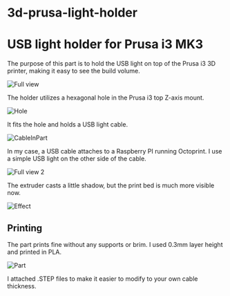 # 3d-prusa-light-holder
USB light holder for Prusa i3 MK3
==

The purpose of this part is to hold the USB light on top of the Prusa i3 3D printer, making it easy to see the build volume.

![Full view](/img/FullView1.jpg)


The holder utilizes a hexagonal hole in the Prusa i3 top Z-axis mount.

![Hole](/img/HexHole.jpg)

It fits the hole and holds a USB light cable.

![CableInPart](/img/CableInPart.jpg)


In my case, a USB cable attaches to a Raspberry PI running Octoprint. I use a simple USB light on the other side of the cable.

![Full view 2](/img/FullView2.jpg)

The extruder casts a little shadow, but the print bed is much more visible now.

![Effect](/img/Effect.jpg)


Printing
--
The part prints fine without any supports or brim. I used 0.3mm layer height and printed in PLA.

![Part](/img/Part.jpg)

I attached .STEP files to make it easier to modify to your own cable thickness.
